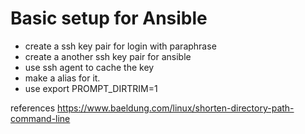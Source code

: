 # Basic setup for Ansible

- create a ssh key pair for login with paraphrase
- create a another ssh key pair for ansible
- use ssh agent to cache the key
- make a alias for it.
- use export PROMPT_DIRTRIM=1


references
https://www.baeldung.com/linux/shorten-directory-path-command-line